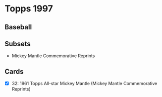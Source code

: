 # Topps 1997 
## Baseball

## Subsets

- Mickey Mantle Commemorative Reprints

## Cards

- [x] 32: 1961 Topps All-star Mickey Mantle (Mickey Mantle Commemorative Reprints)<br>

